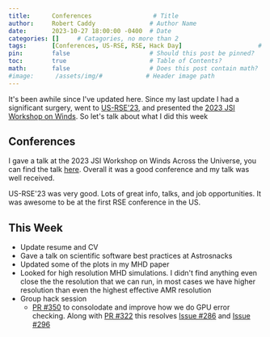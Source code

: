 ```yaml
---
title:      Conferences                 # Title
author:     Robert Caddy               # Author Name
date:       2023-10-27 18:00:00 -0400  # Date
categories: []     # Catagories, no more than 2
tags:       [Conferences, US-RSE, RSE, Hack Day]                     # Tags, any number
pin:        false                      # Should this post be pinned?
toc:        true                       # Table of Contents?
math:       false                      # Does this post contain math?
#image:      /assets/img/#            # Header image path
---
```


It's been awhile since I've updated here. Since my last update I had a significant surgery, went to [US-RSE'23](https://us-rse.org/usrse23/), and presented the [2023 JSI Workshop on Winds](https://jsi.umd.edu/jsi-workshop-2023/). So let's talk about what I did this week

## Conferences

I gave a talk at the 2023 JSI Workshop on Winds Across the Universe, you can find the talk [here](https://github.com/bcaddy/JSI_Workshop_Talk_2023). Overall it was a good conference and my talk was well received.

US-RSE'23 was very good. Lots of great info, talks, and job opportunities. It was awesome to be at the first RSE conference in the US.

## This Week

- Update resume and CV
- Gave a talk on scientific software best practices at Astrosnacks
- Updated some of the plots in my MHD paper
- Looked for high resolution MHD simulations. I didn't find anything even close the the resolution that we can run, in most cases we have higher resolution than even the highest effective AMR resolution
- Group hack session
  - [PR #350](https://github.com/cholla-hydro/cholla/pull/350) to consolodate and improve how we do GPU error checking. Along with [PR #322](https://github.com/cholla-hydro/cholla/pull/322) this resolves [Issue #286](https://github.com/cholla-hydro/cholla/issues/286) and [Issue #296](https://github.com/cholla-hydro/cholla/issues/296)
